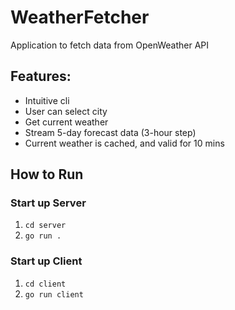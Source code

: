 # WeatherFetcher
Application to fetch data from OpenWeather API

## Features:
- Intuitive cli
- User can select city
- Get current weather
- Stream 5-day forecast data (3-hour step)
- Current weather is cached, and valid for 10 mins

## How to Run
### Start up Server
1. `cd server`
2. `go run .`
### Start up Client
1. `cd client`
2. `go run client`